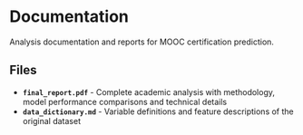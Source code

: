 # Documentation

Analysis documentation and reports for MOOC certification prediction.

## Files

- **`final_report.pdf`** - Complete academic analysis with methodology, model performance comparisons and technical details
- **`data_dictionary.md`** - Variable definitions and feature descriptions of the original dataset
